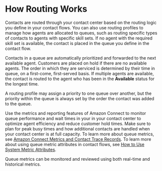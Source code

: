 # How Routing Works<a name="about-routing"></a>

Contacts are routed through your contact center based on the routing logic you define in your contact flows\. You can also use routing profiles to manage how agents are allocated to queues, such as routing specific types of contacts to agents with specific skill sets\. If no agent with the required skill set is available, the contact is placed in the queue you define in the contact flow\.

Contacts in a queue are automatically prioritized and forwarded to the next available agent\. Customers are placed on hold if there are no available agents\. The order in which they are serviced is determined by their time in queue, on a first\-come, first\-served basis\. If multiple agents are available, the contact is routed to the agent who has been in the **Available** status for the longest time\.

A routing profile may assign a priority to one queue over another, but the priority within the queue is always set by the order the contact was added to the queue\.

Use the metrics and reporting features of Amazon Connect to monitor queue performance and wait times in your in your contact center to optimize agent efficiency and reduce customer hold times\. Make sure to plan for peak busy times and how additional contacts are handled when your contact center is at full capacity\. To learn more about queue metrics, see [Amazon Connect Metrics and Contact Trace Records](amazon-connect-metrics.md)\. To learn more about using queue metric attributes in contact flows, see [How to Use System Metric Attributes](attrib-system-metrics.md)\.

Queue metrics can be monitored and reviewed using both real\-time and historical metrics\.